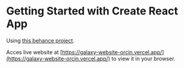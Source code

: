 # Getting Started with Create React App

Using [this behance project](https://www.behance.net/gallery/63454259/VOX-Landing-Pages-Redesign?tracking_source=for_you_feed_recommended).


Acces live website at [https://galaxy-website-orcin.vercel.app/](https://galaxy-website-orcin.vercel.app/) to view it in your browser.

